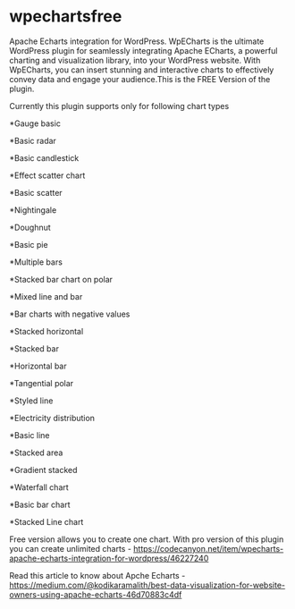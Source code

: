 # wpechartsfree
Apache Echarts integration for WordPress.
WpECharts is the ultimate WordPress plugin for seamlessly integrating Apache ECharts, a powerful charting and visualization library, into your WordPress website. With WpECharts, you can insert stunning and interactive charts to effectively convey data and engage your audience.This is the FREE Version of the plugin.

Currently this plugin supports only for following chart types

*Gauge basic

*Basic radar

*Basic candlestick

*Effect scatter chart

*Basic scatter

*Nightingale

*Doughnut

*Basic pie

*Multiple bars

*Stacked bar chart on polar

*Mixed line and bar

*Bar charts with negative values

*Stacked horizontal

*Stacked bar

*Horizontal bar

*Tangential polar

*Styled line

*Electricity distribution

*Basic line

*Stacked area

*Gradient stacked

*Waterfall chart

*Basic bar chart

*Stacked Line chart

Free version allows you to create one chart.
With pro version of this plugin you can create unlimited charts - https://codecanyon.net/item/wpecharts-apache-echarts-integration-for-wordpress/46227240

Read this article to know about Apche Echarts - https://medium.com/@kodikaramalith/best-data-visualization-for-website-owners-using-apache-echarts-46d70883c4df
